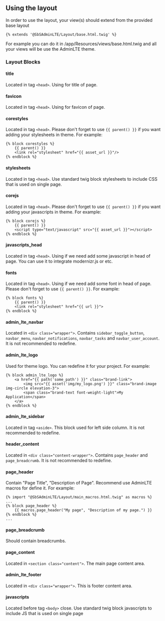 ## Using the layout

In order to use the layout, your view(s) should extend from the provided base layout

```
{% extends '@SbSAdminLTE/Layout/base.html.twig' %}
```

For example you can do it in /app/Resources/views/base.html.twig and all your views will be use the AdminLTE theme.

### Layout Blocks

#### title
  Located in tag `<head>`. Using for title of page.

#### favicon
  Located in tag `<head>`. Using for favicon of page.
  
#### corestyles
  Located in tag `<head>`. Please don't forget to use `{{ parent() }}` if you want adding your stylesheets in theme. For example:
```twig
{% block corestyles %}
    {{ parent() }}
    <link rel="stylesheet" href="{{ asset_url }}"/>
{% endblock %}
```

#### stylesheets
  Located in tag `<head>`. Use standard twig block stylesheets to include CSS that is used on single page.

#### corejs
  Located in tag `<head>`. Please don't forget to use `{{ parent() }}` if you want adding your javascripts in theme. For example:
```twig
{% block corejs %}
    {{ parent() }}
    <script type="text/javascript" src="{{ asset_url }}"></script>
{% endblock %}
```

#### javascripts_head
  Located in tag `<head>`. Using if we need add some javascript in head of page. You can use it to integrate modernizr.js or etc.

#### fonts
  Located in tag `<head>`. Using if we need add some font in head of page. Please don't forget to use `{{ parent() }}`. For example:
```twig
{% block fonts %}
    {{ parent() }}
    <link rel="stylesheet" href="{{ url }}">
{% endblock %}
```

#### admin_lte_navbar
  Located in `<div class="wrapper">`. Contains `sidebar_toggle_button`, `navbar_menu`, `navbar_notifications`, `navbar_tasks` and `navbar_user_account`. 
  It is not recommended to redefine.

#### admin_lte_logo
  Used for theme logo. You can redefine it for your project. For example:
```twig
{% block admin_lte_logo %}
    <a href="{{ path('some_path') }}" class="brand-link">
        <img src="{{ asset('img/my_logo.png') }}" class="brand-image img-circle elevation-3">
        <span class="brand-text font-weight-light">My Application</span>
    </a>
{% endblock %}
```

#### admin_lte_sidebar
  Located in tag `<aside>`. This block used for left side column. It is not recommended to redefine.

#### header_content
  Located in `<div class="content-wrapper">`. Contains `page_header` and `page_breadcrumb`. It is not recommended to redefine.

#### page_header
  Contain "Page Title", "Description of Page". Recommend use AdminLTE macros for define it.
  For example:
```twig
{% import "@SbSAdminLTE/Layout/main_macros.html.twig" as macros %}
...
{% block page_header %}
    {{ macros.page_header("My page", "Description of my page.") }}
{% endblock %}
...
```

#### page_breadcrumb
  Should contain breadcrumbs.

#### page_content
  Located in `<section class="content">`. The main page content area.

#### admin_lte_footer
  Located in `<div class="wrapper">`. This is footer content area.

#### javascripts
  Located before tag `<body>` close. Use standard twig block javascripts to include JS that is used on single page
